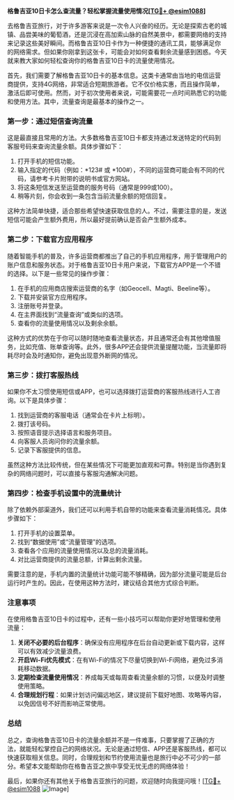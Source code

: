 **格鲁吉亚10日卡怎么查流量？轻松掌握流量使用情况[[TG💪+ @esim1088](https://t.me/s/esim1088)]**

去格鲁吉亚旅行，对于许多游客来说是一次令人兴奋的经历。无论是探索古老的城镇、品尝美味的葡萄酒，还是沉浸在高加索山脉的自然美景中，都需要网络的支持来记录这些美好瞬间。而格鲁吉亚10日卡作为一种便捷的通讯工具，能够满足你的网络需求。但如果你刚拿到这张卡，可能会对如何查看剩余流量感到困惑。今天就来教大家如何轻松查询你的格鲁吉亚10日卡的流量使用情况。

首先，我们需要了解格鲁吉亚10日卡的基本信息。这类卡通常由当地的电信运营商提供，支持4G网络，非常适合短期旅游者。它不仅价格实惠，而且操作简单，激活后即可使用。然而，对于初次使用者来说，可能需要花一点时间熟悉它的功能和使用方法。其中，流量查询是最基本的操作之一。

### **第一步：通过短信查询流量**
这是最直接且常用的方法。大多数格鲁吉亚10日卡都支持通过发送特定的代码到客服号码来查询流量余额。具体步骤如下：

1. 打开手机的短信功能。
2. 输入指定的代码（例如：*123# 或 *100#），不同的运营商可能会有不同的代码，请参考卡片附带的说明书或官方网站。
3. 将这条短信发送至运营商的服务号码（通常是999或100）。
4. 稍等片刻，你会收到一条包含当前流量余额的短信回复。

这种方法简单快捷，适合那些希望快速获取信息的人。不过，需要注意的是，发送短信可能会产生额外费用，所以最好提前确认是否会产生额外成本。

### **第二步：下载官方应用程序**
随着智能手机的普及，许多运营商都推出了自己的手机应用程序，用于管理用户的账户信息和服务状态。对于格鲁吉亚10日卡用户来说，下载官方APP是一个不错的选择。以下是一些常见的操作步骤：

1. 在手机的应用商店搜索运营商的名字（如Geocell、Magti、Beeline等）。
2. 下载并安装官方应用程序。
3. 注册账号并登录。
4. 在主界面找到“流量查询”或类似的选项。
5. 查看你的流量使用情况以及剩余余额。

这种方式的优势在于你可以随时随地查看流量状态，并且通常还会有其他增值服务，比如充值、账单查询等。此外，很多APP还会提供流量提醒功能，当流量即将耗尽时会及时通知你，避免出现意外断网的情况。

### **第三步：拨打客服热线**
如果你不太习惯使用短信或APP，也可以选择拨打运营商的客服热线进行人工咨询。以下是具体步骤：

1. 找到运营商的客服电话（通常会在卡片上标明）。
2. 拨打该号码。
3. 按照语音提示选择语言和服务项目。
4. 向客服人员询问你的流量余额。
5. 记录下客服提供的信息。

虽然这种方法比较传统，但在某些情况下可能更加直观和可靠。特别是当你遇到复杂的网络问题时，可以直接与客服沟通解决问题。

### **第四步：检查手机设置中的流量统计**
除了依赖外部渠道外，我们还可以利用手机自带的功能来查看流量消耗情况。具体步骤如下：

1. 打开手机的设置菜单。
2. 找到“数据使用”或“流量管理”的选项。
3. 查看各个应用的流量使用情况以及总的流量消耗。
4. 对比运营商提供的流量总额，计算出剩余流量。

需要注意的是，手机内置的流量统计功能可能不够精确，因为部分流量可能是后台运行时产生的。因此，在使用这种方法时，建议结合其他方式综合判断。

### **注意事项**
在使用格鲁吉亚10日卡的过程中，还有一些小技巧可以帮助你更好地管理和使用流量：

1. **关闭不必要的后台程序**：确保没有应用程序在后台自动更新或下载内容，这样可以有效减少流量浪费。
2. **开启Wi-Fi优先模式**：在有Wi-Fi的情况下尽量切换到Wi-Fi网络，避免过多消耗移动数据。
3. **定期检查流量使用情况**：养成每天或每周查看流量余额的习惯，以便及时调整使用策略。
4. **合理规划行程**：如果计划访问偏远地区，建议提前下载好地图、攻略等内容，以免因信号不好而影响正常使用。

### **总结**
总之，查询格鲁吉亚10日卡的流量余额并不是一件难事，只要掌握了正确的方法，就能轻松掌控自己的网络状况。无论是通过短信、APP还是客服热线，都可以快速获取相关信息。同时，合理规划和节约使用流量也是旅行中必不可少的一部分。希望本文能帮助你在格鲁吉亚之旅中享受无忧无虑的网络体验！

最后，如果你还有其他关于格鲁吉亚旅行的问题，欢迎随时向我提问哦！[[TG💪+ @esim1088](https://t.me/s/esim1088) ![Image](https://i.postimg.cc/4NQfJmqS/Snipaste-2025-05-13-00-14-12.png)]